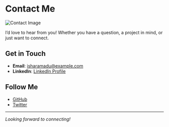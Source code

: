 # Contact Me

![Contact Image](assets/contact.png)

I’d love to hear from you! Whether you have a question, a project in mind, or just want to connect.

## Get in Touch
- **Email**: [isharamadu@example.com](mailto:isharamadu@example.com)
- **LinkedIn**: [LinkedIn Profile](https://www.linkedin.com/in/ishara-madu)

## Follow Me
- [GitHub](https://github.com/ishara-madu)
- [Twitter](https://twitter.com/isharamadu)

---

*Looking forward to connecting!*
